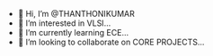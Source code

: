 - 👋 Hi, I’m @THANTHONIKUMAR
- 👀 I’m interested in VLSI...
- 🌱 I’m currently learning ECE...
- 💞️ I’m looking to collaborate on CORE PROJECTS...
  

<!---
THANTHONIKUMAR/THANTHONIKUMAR is a ✨ special ✨ repository because its `README.md` (this file) appears on your GitHub profile.
You can click the Preview link to take a look at your changes.
--->
